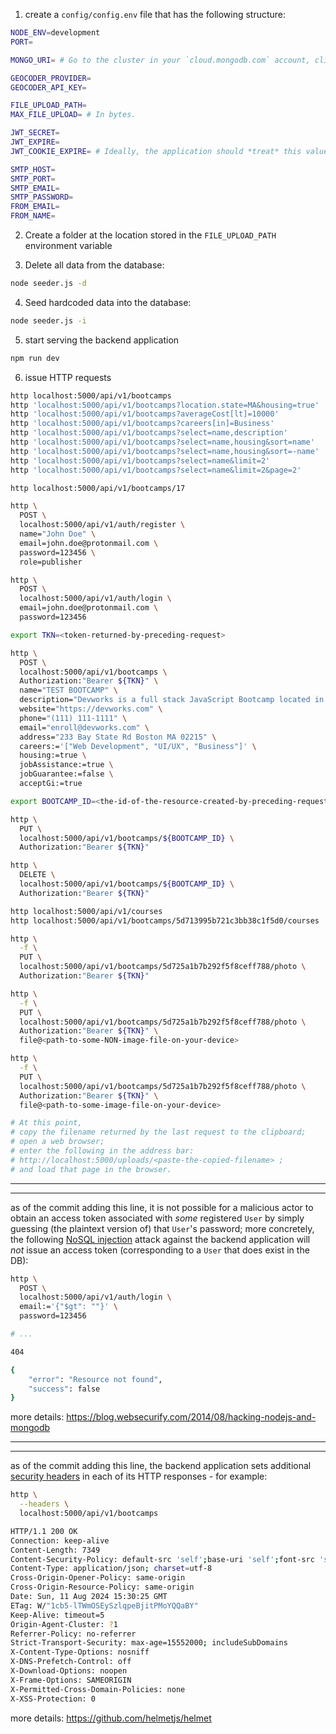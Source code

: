 1. create a `config/config.env` file that has the following structure:

```bash
NODE_ENV=development
PORT=

MONGO_URI= # Go to the cluster in your `cloud.mongodb.com` account, click on "Connect" and paste the connection string from there into this environment variable.

GEOCODER_PROVIDER=
GEOCODER_API_KEY=

FILE_UPLOAD_PATH=
MAX_FILE_UPLOAD= # In bytes.

JWT_SECRET=
JWT_EXPIRE=
JWT_COOKIE_EXPIRE= # Ideally, the application should *treat* this value as *identical to* the amount of time stored in the previous variable.

SMTP_HOST=
SMTP_PORT=
SMTP_EMAIL=
SMTP_PASSWORD=
FROM_EMAIL=
FROM_NAME=
```

2. Create a folder at the location stored in the `FILE_UPLOAD_PATH` environment variable

3. Delete all data from the database:

```bash
node seeder.js -d
```

4. Seed hardcoded data into the database:

```bash
node seeder.js -i
```

5. start serving the backend application

```bash
npm run dev
```

6. issue HTTP requests

```bash
http localhost:5000/api/v1/bootcamps
http 'localhost:5000/api/v1/bootcamps?location.state=MA&housing=true'
http 'localhost:5000/api/v1/bootcamps?averageCost[lt]=10000'
http 'localhost:5000/api/v1/bootcamps?careers[in]=Business'
http 'localhost:5000/api/v1/bootcamps?select=name,description'
http 'localhost:5000/api/v1/bootcamps?select=name,housing&sort=name'
http 'localhost:5000/api/v1/bootcamps?select=name,housing&sort=-name'
http 'localhost:5000/api/v1/bootcamps?select=name&limit=2'
http 'localhost:5000/api/v1/bootcamps?select=name&limit=2&page=2'

http localhost:5000/api/v1/bootcamps/17
```

```bash
http \
  POST \
  localhost:5000/api/v1/auth/register \
  name="John Doe" \
  email=john.doe@protonmail.com \
  password=123456 \
  role=publisher
```

```bash
http \
  POST \
  localhost:5000/api/v1/auth/login \
  email=john.doe@protonmail.com \
  password=123456
```

```bash
export TKN=<token-returned-by-preceding-request>
```

```bash
http \
  POST \
  localhost:5000/api/v1/bootcamps \
  Authorization:"Bearer ${TKN}" \
  name="TEST BOOTCAMP" \
  description="Devworks is a full stack JavaScript Bootcamp located in the heart of Boston that focuses on the technologies you need to get a high paying job as a web developer" \
  website="https://devworks.com" \
  phone="(111) 111-1111" \
  email="enroll@devworks.com" \
  address="233 Bay State Rd Boston MA 02215" \
  careers:='["Web Development", "UI/UX", "Business"]' \
  housing:=true \
  jobAssistance:=true \
  jobGuarantee:=false \
  acceptGi:=true

export BOOTCAMP_ID=<the-id-of-the-resource-created-by-preceding-request>

http \
  PUT \
  localhost:5000/api/v1/bootcamps/${BOOTCAMP_ID} \
  Authorization:"Bearer ${TKN}"

http \
  DELETE \
  localhost:5000/api/v1/bootcamps/${BOOTCAMP_ID} \
  Authorization:"Bearer ${TKN}"
```

```bash
http localhost:5000/api/v1/courses
http localhost:5000/api/v1/bootcamps/5d713995b721c3bb38c1f5d0/courses
```

```bash
http \
  -f \
  PUT \
  localhost:5000/api/v1/bootcamps/5d725a1b7b292f5f8ceff788/photo \
  Authorization:"Bearer ${TKN}"

http \
  -f \
  PUT \
  localhost:5000/api/v1/bootcamps/5d725a1b7b292f5f8ceff788/photo \
  Authorization:"Bearer ${TKN}" \
  file@<path-to-some-NON-image-file-on-your-device>

http \
  -f \
  PUT \
  localhost:5000/api/v1/bootcamps/5d725a1b7b292f5f8ceff788/photo \
  Authorization:"Bearer ${TKN}" \
  file@<path-to-some-image-file-on-your-device>

# At this point,
# copy the filename returned by the last request to the clipboard;
# open a web browser;
# enter the following in the address bar:
# http://localhost:5000/uploads/<paste-the-copied-filename> ;
# and load that page in the browser.
```

---

---

as of the commit adding this line,
it is not possible for a malicious actor
to obtain an access token associated with _some_ registered `User`
by simply guessing (the plaintext version of) that `User`'s password;
more concretely,
the following <u>NoSQL injection</u> attack
against the backend application
will _not_ issue an access token
(corresponding to a `User` that does exist in the DB):

```bash
http \
  POST \
  localhost:5000/api/v1/auth/login \
  email:='{"$gt": ""}' \
  password=123456

# ...

404

{
    "error": "Resource not found",
    "success": false
}
```

more details:
https://blog.websecurify.com/2014/08/hacking-nodejs-and-mongodb

---

---

as of the commit adding this line,
the backend application sets additional <u>security headers</u>
in each of its HTTP responses -
for example:

```bash
http \
  --headers \
  localhost:5000/api/v1/bootcamps

HTTP/1.1 200 OK
Connection: keep-alive
Content-Length: 7349
Content-Security-Policy: default-src 'self';base-uri 'self';font-src 'self' https: data:;form-action 'self';frame-ancestors 'self';img-src 'self' data:;object-src 'none';script-src 'self';script-src-attr 'none';style-src 'self' https: 'unsafe-inline';upgrade-insecure-requests
Content-Type: application/json; charset=utf-8
Cross-Origin-Opener-Policy: same-origin
Cross-Origin-Resource-Policy: same-origin
Date: Sun, 11 Aug 2024 15:30:25 GMT
ETag: W/"1cb5-lTWmOSEySzlqpeBjitPMoYQQaBY"
Keep-Alive: timeout=5
Origin-Agent-Cluster: ?1
Referrer-Policy: no-referrer
Strict-Transport-Security: max-age=15552000; includeSubDomains
X-Content-Type-Options: nosniff
X-DNS-Prefetch-Control: off
X-Download-Options: noopen
X-Frame-Options: SAMEORIGIN
X-Permitted-Cross-Domain-Policies: none
X-XSS-Protection: 0
```

more details:
https://github.com/helmetjs/helmet
